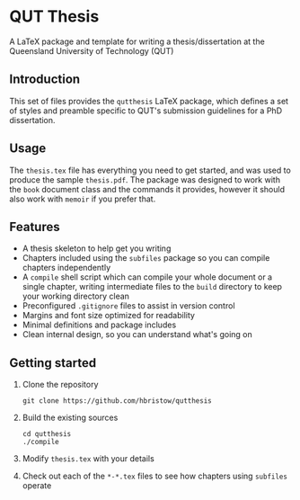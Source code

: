 QUT Thesis
=========
A LaTeX package and template for writing a thesis/dissertation at the Queensland University of Technology (QUT)

Introduction
------------
This set of files provides the `qutthesis` LaTeX package, which defines a set of styles and preamble specific to QUT's submission guidelines for a PhD dissertation.

Usage
-----
The `thesis.tex` file has everything you need to get started, and was used to produce the sample `thesis.pdf`. The package was designed to work with the `book` document class and the commands it provides, however it should also work with `memoir` if you prefer that.

Features
--------

 - A thesis skeleton to help get you writing
 - Chapters included using the `subfiles` package so you can compile chapters independently
 - A `compile` shell script which can compile your whole document or a single chapter, writing intermediate files to the `build` directory to keep your working directory clean
 - Preconfigured `.gitignore` files to assist in version control
 - Margins and font size optimized for readability
 - Minimal definitions and package includes
 - Clean internal design, so you can understand what's going on

Getting started
---------------

 1. Clone the repository
  
    ```
    git clone https://github.com/hbristow/qutthesis
    ```

 2. Build the existing sources

    ```
    cd qutthesis
    ./compile
    ```

 3. Modify `thesis.tex` with your details
 4. Check out each of the `*-*.tex` files to see how chapters using `subfiles` operate
